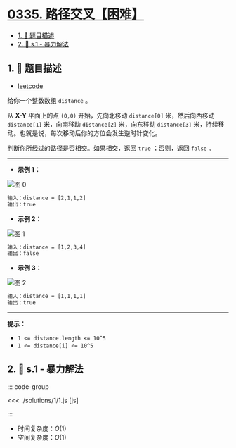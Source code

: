 # [0335. 路径交叉【困难】](https://github.com/tnotesjs/TNotes.leetcode/tree/main/notes/0335.%20%E8%B7%AF%E5%BE%84%E4%BA%A4%E5%8F%89%E3%80%90%E5%9B%B0%E9%9A%BE%E3%80%91)

<!-- region:toc -->

- [1. 📝 题目描述](#1--题目描述)
- [2. 🎯 s.1 - 暴力解法](#2--s1---暴力解法)

<!-- endregion:toc -->

## 1. 📝 题目描述

- [leetcode](https://leetcode.cn/problems/self-crossing/)

给你一个整数数组 `distance` 。

从 **X-Y** 平面上的点 `(0,0)` 开始，先向北移动 `distance[0]` 米，然后向西移动 `distance[1]` 米，向南移动 `distance[2]` 米，向东移动 `distance[3]` 米，持续移动。也就是说，每次移动后你的方位会发生逆时针变化。

判断你所经过的路径是否相交。如果相交，返回 `true` ；否则，返回 `false` 。

---

- **示例 1：**

![图 0](https://cdn.jsdelivr.net/gh/tnotesjs/imgs@main/2025-09-11-12-07-32.png)

```txt
输入：distance = [2,1,1,2]
输出：true
```

- **示例 2：**

![图 1](https://cdn.jsdelivr.net/gh/tnotesjs/imgs@main/2025-09-11-12-07-37.png)

```txt
输入：distance = [1,2,3,4]
输出：false
```

- **示例 3：**

![图 2](https://cdn.jsdelivr.net/gh/tnotesjs/imgs@main/2025-09-11-12-07-42.png)

```txt
输入：distance = [1,1,1,1]
输出：true
```

---

**提示：**

- `1 <= distance.length <= 10^5`
- `1 <= distance[i] <= 10^5`

## 2. 🎯 s.1 - 暴力解法

::: code-group

<<< ./solutions/1/1.js [js]

:::

- 时间复杂度：$O(1)$
- 空间复杂度：$O(1)$
